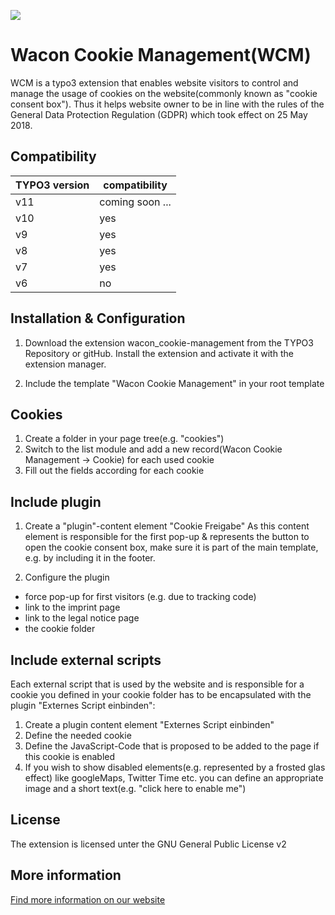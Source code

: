 ![](https://www.wacon.de/fileadmin/template/img/wacon_logo.svg)
# Wacon Cookie Management(WCM)
WCM is a typo3 extension that enables website visitors to control and manage the usage of cookies on the website(commonly known as "cookie consent box"). Thus it helps website owner to be in line with the rules of the General Data Protection Regulation (GDPR) which took effect on 25 May 2018.


## Compatibility
TYPO3 version  | compatibility
------------- | -------------
v11  | coming soon ...
v10  |  yes
v9  | yes
v8 | yes
v7 | yes
v6 | no

## Installation & Configuration
1. Download the extension wacon_cookie-management from the TYPO3 Repository or gitHub. Install the extension and activate it with the extension manager.

2. Include the template "Wacon Cookie Management" in your root template

## Cookies 
1. Create a folder in your page tree(e.g. "cookies")
2. Switch to the list module and add a new record(Wacon Cookie Management -> Cookie) for each used cookie
3. Fill out the fields according for each cookie

## Include plugin
1. Create a "plugin"-content element "Cookie Freigabe"
As this content element is responsible for the first pop-up & represents the button to open the cookie consent box, make sure it is part of the main template, e.g. by including it in the footer.

2. Configure the plugin
* force pop-up for first visitors (e.g. due to tracking code)
* link to the imprint page
* link to the legal notice page
* the cookie folder

## Include external scripts
Each external script that is used by the website and is responsible for a cookie you defined in your cookie folder has to be encapsulated with the plugin "Externes Script einbinden":
1. Create a plugin content element "Externes Script einbinden"
2. Define the needed cookie
3. Define the JavaScript-Code that is proposed to be added to the page if this cookie is enabled
4. If you wish to show disabled elements(e.g. represented by a frosted glas effect) like googleMaps, Twitter Time etc. you can define an appropriate image and a short text(e.g. "click here to enable me")

## License
The extension is licensed unter the GNU General Public License v2

## More information
[Find more information on our website](https://www.wacon.de/typo3-service/eigene-extensions/wacon-cookie-management.html "information about the TYPO3 Extension wacon_cookie_management")
